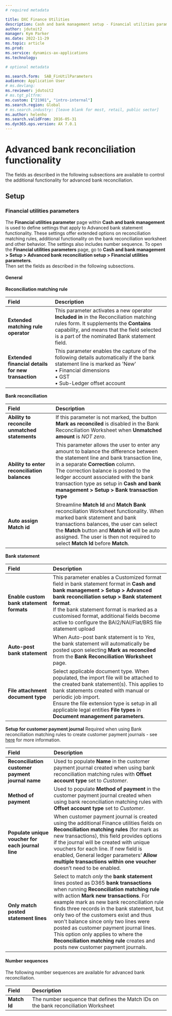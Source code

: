 ```yaml
---
# required metadata

title: DXC Finance Utilities
description: Cash and bank management setup - Financial utilities parameters
author: jdutoit2
manager: Kym Parker
ms.date: 2022-11-29
ms.topic: article
ms.prod: 
ms.service: dynamics-ax-applications
ms.technology:  

# optional metadata

ms.search.form:  SAB_FinUtilParameters
audience: Application User
# ms.devlang: 
ms.reviewer: jdutoit2
# ms.tgt_pltfrm: 
ms.custom: ["21901", "intro-internal"]
ms.search.region: Global
# ms.search.industry: [leave blank for most, retail, public sector]
ms.author: helenho
ms.search.validFrom: 2016-05-31
ms.dyn365.ops.version: AX 7.0.1
---
```


# Advanced bank reconciliation functionality
The fields as described in the following subsections are available to control the additional functionality for advanced bank reconciliation.

## Setup
### Financial utilities parameters

The **Financial utilities parameter** page within **Cash and bank management** is used to define settings that apply to Advanced bank statement functionality. These settings offer extended options on reconciliation matching rules, additional functionality on the bank reconciliation worksheet and other behavior. The settings also includes number sequence.
To open the **Financial utilities parameters** page, go to **Cash and bank management > Setup > Advanced bank reconciliation setup > Financial utilities parameters**. <br>
Then set the fields as described in the following subsections.

#### General
**Reconciliation matching rule**

**Field** | **Description**
:--       |:--
**Extended matching rule operator** | This parameter activates a new operator **Included in** in the Reconciliation matching rules form. It supplements the **Contains** capability, and means that the field selected is a part of the nominated Bank statement field.
**Extended financial details for new transaction** | This parameter enables the capture of the following details automatically if the bank statement line is marked as 'New' <br> • Financial dimensions <br> • GST  <br> • Sub-Ledger offset account

**Bank reconciliation**

**Field** | **Description**
:--       |:--
**Ability to reconcile unmatched statements** | If this parameter is not marked, the button **Mark as reconciled** is disabled in the Bank Reconciliation Worksheet when **Unmatched amount** is _NOT zero_.
**Ability to enter reconciliation balances** | This parameter allows the user to enter any amount to balance the difference between the statement line and bank transaction line, in a separate **Correction** column. <br> The correction balance is posted to the ledger account associated with the bank transaction type as setup in **Cash and bank management > Setup > Bank transaction type**
**Auto assign Match id** | Streamline **Match Id** and **Match Bank** reconciliation Worksheet functionality. When marked bank statement and bank transactions balances, the user can select the **Match** button and **Match id** will be auto assigned. The user is then not required to select **Match Id** before **Match**.

**Bank statement**

**Field** | **Description**
:--       |:--
**Enable custom bank statement formats** | This parameter enables a Customized format field in bank statement format in **Cash and bank management > Setup > Advanced bank reconciliation setup > Bank statement format**. <br> If the bank statement format is marked as a customised format, additional fields become active to configure the BAI2/NAI/Flat/BRS file statement upload
**Auto-post bank statement** | When Auto-post bank statement is to _Yes_, the bank statement will automatically be posted upon selecting **Mark as reconciled** from the **Bank Reconciliation Worksheet** page.
**File attachment document type** | Select applicable document type. When populated, the import file will be attached to the created bank statement(s). This applies to bank statements created with manual or periodic job import. <br> Ensure the file extension type is setup in all applicable legal entities **File types** in **Document management parameters**.

**Setup for customer payment journal**
Required when using Bank reconciliation matching rules to create customer payment journals - see [here](Bank-reconciliation-matching-rules.md#customer-payment-and-settle-of-invoice-11) for more information.

**Field** | **Description**
:--       |:--
**Reconciliation customer payment journal name**  | Used to populate **Name** in the customer payment journal created when using bank reconciliation matching rules with **Offset account type** set to _Customer_.
**Method of payment**     | Used to populate **Method of payment** in the customer payment journal created when using bank reconciliation matching rules with **Offset account type** set to _Customer_.
**Populate unique voucher for each journal line** |	When customer payment journal is created using the additional Finance utilities fields on **Reconciliation  matching rules** (for mark as new transactions), this field provides options if the journal will be created with unique vouchers for each line. If new field is enabled, General ledger parameters’ **Allow multiple transactions within one voucher** doesn’t need to be enabled.
**Only match posted statement lines** | Select to match _only_ the **bank statement** lines posted as D365 **bank transactions** when running **Reconciliation matching rule** with action **Mark new transactions**. For example mark as new bank reconciliation rule finds three records in the bank statement, but only two of the customers exist and thus won't balance since only two lines were posted as customer payment journal lines. This option only applies to where the **Reconciliation matching rule** creates and posts new customer payment journals.

#### **Number sequences**
The following number sequences are available for advanced bank reconciliation.

**Field**     | **Description**
:--           |:--
**Match Id**  | The number sequence that defines the Match IDs on the bank reconciliation Worksheet
